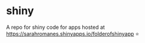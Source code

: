 # shiny
A repo for shiny code for apps hosted at https://sarahromanes.shinyapps.io/folderofshinyapp :star:

